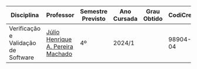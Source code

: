 | Disciplina | Professor | Semestre Previsto | Ano Cursada | Grau Obtido | CodiCred | Carga Horária |
| --- | --- | --- | --- | --- | --- | --- |
| Verificação e Validação de Software | [Júlio Henrique A. Pereira Machado](https://www.linkedin.com/in/j%C3%BAlio-pereira-machado-282ba613/) | 4º | 2024/1 |  | 98904-04 | 60 |
